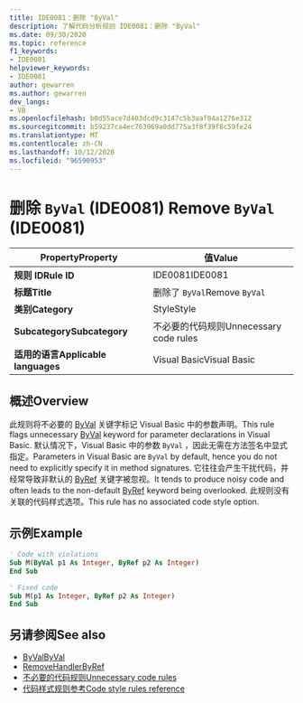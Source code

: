 ```yaml
---
title: IDE0081：删除 "ByVal"
description: 了解代码分析规则 IDE0081：删除 "ByVal"
ms.date: 09/30/2020
ms.topic: reference
f1_keywords:
- IDE0081
helpviewer_keywords:
- IDE0081
author: gewarren
ms.author: gewarren
dev_langs:
- VB
ms.openlocfilehash: b0d55ace7d403dcd9c3147c5b3aaf04a1276e312
ms.sourcegitcommit: b59237ca4ec763969a0dd775a3f8f39f8c59fe24
ms.translationtype: MT
ms.contentlocale: zh-CN
ms.lasthandoff: 10/12/2020
ms.locfileid: "96590953"
---
```

# <a name="remove-byval-ide0081"></a><span data-ttu-id="1ecad-103">删除 `ByVal` (IDE0081) </span><span class="sxs-lookup"><span data-stu-id="1ecad-103">Remove `ByVal` (IDE0081)</span></span>

|<span data-ttu-id="1ecad-104">Property</span><span class="sxs-lookup"><span data-stu-id="1ecad-104">Property</span></span>|<span data-ttu-id="1ecad-105">值</span><span class="sxs-lookup"><span data-stu-id="1ecad-105">Value</span></span>|
|-|-|
| <span data-ttu-id="1ecad-106">**规则 ID**</span><span class="sxs-lookup"><span data-stu-id="1ecad-106">**Rule ID**</span></span> | <span data-ttu-id="1ecad-107">IDE0081</span><span class="sxs-lookup"><span data-stu-id="1ecad-107">IDE0081</span></span> |
| <span data-ttu-id="1ecad-108">**标题**</span><span class="sxs-lookup"><span data-stu-id="1ecad-108">**Title**</span></span> | <span data-ttu-id="1ecad-109">删除了 `ByVal`</span><span class="sxs-lookup"><span data-stu-id="1ecad-109">Remove `ByVal`</span></span> |
| <span data-ttu-id="1ecad-110">**类别**</span><span class="sxs-lookup"><span data-stu-id="1ecad-110">**Category**</span></span> | <span data-ttu-id="1ecad-111">Style</span><span class="sxs-lookup"><span data-stu-id="1ecad-111">Style</span></span> |
| <span data-ttu-id="1ecad-112">**Subcategory**</span><span class="sxs-lookup"><span data-stu-id="1ecad-112">**Subcategory**</span></span> | <span data-ttu-id="1ecad-113">不必要的代码规则</span><span class="sxs-lookup"><span data-stu-id="1ecad-113">Unnecessary code rules</span></span> |
| <span data-ttu-id="1ecad-114">**适用的语言**</span><span class="sxs-lookup"><span data-stu-id="1ecad-114">**Applicable languages**</span></span> | <span data-ttu-id="1ecad-115">Visual Basic</span><span class="sxs-lookup"><span data-stu-id="1ecad-115">Visual Basic</span></span> |

## <a name="overview"></a><span data-ttu-id="1ecad-116">概述</span><span class="sxs-lookup"><span data-stu-id="1ecad-116">Overview</span></span>

<span data-ttu-id="1ecad-117">此规则将不必要的 [ByVal](../../../visual-basic/language-reference/modifiers/byval.md) 关键字标记 Visual Basic 中的参数声明。</span><span class="sxs-lookup"><span data-stu-id="1ecad-117">This rule flags unnecessary [ByVal](../../../visual-basic/language-reference/modifiers/byval.md) keyword for parameter declarations in Visual Basic.</span></span> <span data-ttu-id="1ecad-118">默认情况下，Visual Basic 中的参数 `ByVal` ，因此无需在方法签名中显式指定。</span><span class="sxs-lookup"><span data-stu-id="1ecad-118">Parameters in Visual Basic are `ByVal` by default, hence you do not need to explicitly specify it in method signatures.</span></span> <span data-ttu-id="1ecad-119">它往往会产生干扰代码，并经常导致非默认的 [ByRef](../../../visual-basic/language-reference/modifiers/byref.md) 关键字被忽视。</span><span class="sxs-lookup"><span data-stu-id="1ecad-119">It tends to produce noisy code and often leads to the non-default [ByRef](../../../visual-basic/language-reference/modifiers/byref.md) keyword being overlooked.</span></span> <span data-ttu-id="1ecad-120">此规则没有关联的代码样式选项。</span><span class="sxs-lookup"><span data-stu-id="1ecad-120">This rule has no associated code style option.</span></span>

## <a name="example"></a><span data-ttu-id="1ecad-121">示例</span><span class="sxs-lookup"><span data-stu-id="1ecad-121">Example</span></span>

```vb
' Code with violations
Sub M(ByVal p1 As Integer, ByRef p2 As Integer)
End Sub

' Fixed code
Sub M(p1 As Integer, ByRef p2 As Integer)
End Sub
```

## <a name="see-also"></a><span data-ttu-id="1ecad-122">另请参阅</span><span class="sxs-lookup"><span data-stu-id="1ecad-122">See also</span></span>

- [<span data-ttu-id="1ecad-123">ByVal</span><span class="sxs-lookup"><span data-stu-id="1ecad-123">ByVal</span></span>](../../../visual-basic/language-reference/modifiers/byval.md)
- [<span data-ttu-id="1ecad-124">RemoveHandler</span><span class="sxs-lookup"><span data-stu-id="1ecad-124">ByRef</span></span>](../../../visual-basic/language-reference/modifiers/byref.md)
- [<span data-ttu-id="1ecad-125">不必要的代码规则</span><span class="sxs-lookup"><span data-stu-id="1ecad-125">Unnecessary code rules</span></span>](unnecessary-code-rules.md)
- [<span data-ttu-id="1ecad-126">代码样式规则参考</span><span class="sxs-lookup"><span data-stu-id="1ecad-126">Code style rules reference</span></span>](index.md)
